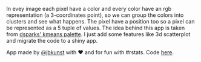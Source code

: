 In evey image each pixel have a color and every color have an rgb representation 
(a 3-coordinates point), so we can group the colors into clusters and see what happens.
The pixel have a position too so a pixel can be represented as a 5 tuple of values.
The idea behind this app is taken from [dsparks' kmeans palette](https://gist.github.com/dsparks/3980277). I just add some features like 3d scatterplot and migrate the code to a shiny app.

App made by [@jbkunst](https://twitter.com/jbkunst) with ❤️ and for fun with #rstats. Code 
[here](https://github.com/jbkunst/shiny-apps-educational).